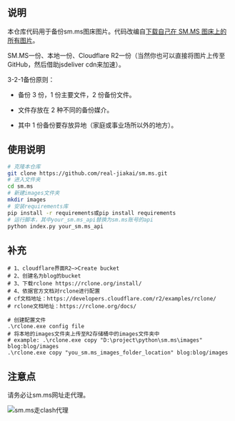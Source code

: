 ## 说明

本仓库代码用于备份sm.ms图床图片。代码改编自[下载自己在 SM.MS 图床上的所有图片](https://blog.baoshuo.ren/post/download-smms-image/)。

SM.MS一份、本地一份、Cloudflare R2一份（当然你也可以直接将图片上传至GitHub，然后借助jsdeliver cdn来加速）。

3-2-1备份原则：

+ 备份 3 份，1 份主要文件，2 份备份文件。

+ 文件存放在 2 种不同的备份媒介。

+ 其中 1 份备份要存放异地（家庭或事业场所以外的地方）。

## 使用说明

```bash
# 克隆本仓库
git clone https://github.com/real-jiakai/sm.ms.git
# 进入文件夹
cd sm.ms
# 新建images文件夹
mkdir images
# 安装requirements库
pip install -r requirements或pip install requirements
# 运行脚本，其中your_sm.ms_api替换为sm.ms账号的api
python index.py your_sm.ms_api
```

## 补充

```shell
# 1、cloudflare界面R2—>Create bucket
# 2、创建名为blog的bucket
# 3、下载rclone https://rclone.org/install/
# 4、依据官方文档对rclone进行配置
# cf文档地址：https://developers.cloudflare.com/r2/examples/rclone/
# rclone文档地址：https://rclone.org/docs/

# 创建配置文件
.\rclone.exe config file
# 将本地的images文件夹上传至R2存储桶中的images文件夹中
# example: .\rclone.exe copy "D:\project\python\sm.ms\images" blog:blog/images
.\rclone.exe copy "you_sm.ms_images_folder_location" blog:blog/images
```

## 注意点

请务必让sm.ms网址走代理。

![sm.ms走clash代理](https://vip2.loli.io/2023/03/23/gT6IHi72GdaLfMl.webp)